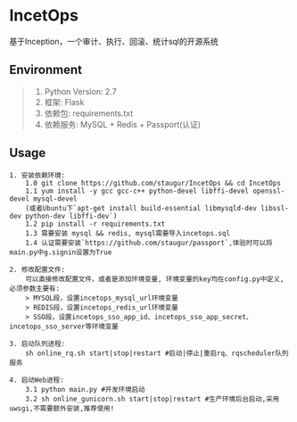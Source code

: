 # IncetOps
基于Inception，一个审计、执行、回滚、统计sql的开源系统

## Environment
> 1. Python Version: 2.7
> 2. 框架: Flask
> 3. 依赖包: requirements.txt
> 4. 依赖服务: MySQL + Redis + Passport(认证)


## Usage
```
1. 安装依赖环境:
    1.0 git clone https://github.com/staugur/IncetOps && cd IncetOps
    1.1 yum install -y gcc gcc-c++ python-devel libffi-devel openssl-devel mysql-devel
    (或者Ubuntu下`apt-get install build-essential libmysqld-dev libssl-dev python-dev libffi-dev`)
    1.2 pip install -r requirements.txt
    1.3 需要安装 mysql && redis, mysql需要导入incetops.sql
    1.4 认证需要安装`https://github.com/staugur/passport`,体验时可以将main.py中g.signin设置为True

2. 修改配置文件:
    可以直接修改配置文件，或者是添加环境变量, 环境变量的key均在config.py中定义, 必须参数主要有:
    > MYSQL段，设置incetops_mysql_url环境变量
    > REDIS段，设置incetops_redis_url环境变量
    > SSO段，设置incetops_sso_app_id、incetops_sso_app_secret、incetops_sso_server等环境变量

3. 启动队列进程:
    sh online_rq.sh start|stop|restart #启动|停止|重启rq、rqscheduler队列服务

4. 启动Web进程:
    3.1 python main.py #开发环境启动
    3.2 sh online_gunicorn.sh start|stop|restart #生产环境后台启动,采用uwsgi,不需要额外安装,推荐使用!
```
